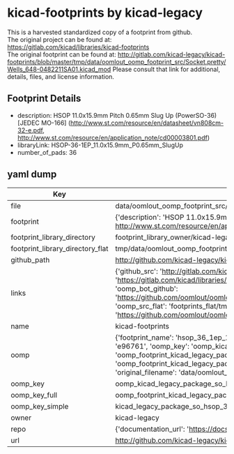 # kicad-footprints by kicad-legacy  
This is a harvested standardized copy of a footprint from github.  
The original project can be found at:  
https://gitlab.com/kicad/libraries/kicad-footprints  
The original footprint can be found at:
http://gitlab.com/kicad-legacy/kicad-footprints/blob/master/tmp/data/oomlout_oomp_footprint_src/Socket.pretty/Wells_648-0482211SA01.kicad_mod
Please consult that link for additional, details, files, and license information.  
## Footprint Details
* description: HSOP 11.0x15.9mm Pitch 0.65mm Slug Up (PowerSO-36) [JEDEC MO-166] (http://www.st.com/resource/en/datasheet/vn808cm-32-e.pdf, http://www.st.com/resource/en/application_note/cd00003801.pdf)  
* libraryLink: HSOP-36-1EP_11.0x15.9mm_P0.65mm_SlugUp  
* number_of_pads: 36  
## yaml dump  
| Key | Value |  
| --- | --- |  
| file | data/oomlout_oomp_footprint_src/kicad-footprints/Package_SO.pretty/HSOP-36-1EP_11.0x15.9mm_P0.65mm_SlugUp.kicad_mod |  
| footprint | {'description': 'HSOP 11.0x15.9mm Pitch 0.65mm Slug Up (PowerSO-36) [JEDEC MO-166] (http://www.st.com/resource/en/datasheet/vn808cm-32-e.pdf, http://www.st.com/resource/en/application_note/cd00003801.pdf)', 'libraryLink': 'HSOP-36-1EP_11.0x15.9mm_P0.65mm_SlugUp', 'number_of_pads': 36} |  
| footprint_library_directory | footprint_library_owner/kicad-legacy_kicad-footprints |  
| footprint_library_directory_flat | tmp/data/oomlout_oomp_footprint_src/footprints_flat/kicad_legacy_package_so_hsop_36_1ep_11_0x15_9mm_p0_65mm_slugup/working |  
| github_path | http://github.com/kicad-legacy/kicad-footprints/blob/master/tmp/data/oomlout_oomp_footprint_src/Package_SO.pretty/HSOP-36-1EP_11.0x15.9mm_P0.65mm_SlugUp.kicad_mod |  
| links | {'github_src': 'http://gitlab.com/kicad-legacy/kicad-footprints/blob/master/tmp/data/oomlout_oomp_footprint_src/Socket.pretty/Wells_648-0482211SA01.kicad_mod', 'github_src_repo': 'https://gitlab.com/kicad/libraries/kicad-footprints', 'oomp_bot': 'tmp/data/oomlout_oomp_footprint_src/footprints/kicad_legacy_package_so_hsop_36_1ep_11_0x15_9mm_p0_65mm_slugup/working', 'oomp_bot_github': 'https://github.com/oomlout/oomlout_oomp_footprint_bot/tree/main/tmp/data/oomlout_oomp_footprint_src/footprints/kicad_legacy_package_so_hsop_36_1ep_11_0x15_9mm_p0_65mm_slugup/working', 'oomp_src_flat': 'footprints_flat/tmp/data/oomlout_oomp_footprint_src/footprints_flat/kicad_legacy_package_so_hsop_36_1ep_11_0x15_9mm_p0_65mm_slugup/working', 'oomp_src_flat_github': 'https://github.com/oomlout/oomlout_oomp_footprint_src/tree/main/tmp/data/oomlout_oomp_footprint_src/footprints_flat/kicad_legacy_package_so_hsop_36_1ep_11_0x15_9mm_p0_65mm_slugup/working'} |  
| name | kicad-footprints |  
| oomp | {'footprint_name': 'hsop_36_1ep_11_0x15_9mm_p0_65mm_slugup', 'library_name': 'package_so', 'md5': 'e967614a68a92a6055286141ccbb2916', 'md5_10': 'e967614a68', 'md5_5': 'e9676', 'md5_6': 'e96761', 'oomp_key': 'oomp_kicad_legacy_package_so_hsop_36_1ep_11_0x15_9mm_p0_65mm_slugup', 'oomp_key_extra': 'oomp_footprint_kicad_legacy_package_so_hsop_36_1ep_11_0x15_9mm_p0_65mm_slugup', 'oomp_key_full': 'oomp_footprint_kicad_legacy_package_so_hsop_36_1ep_11_0x15_9mm_p0_65mm_slugup_e96761', 'oomp_key_simple': 'kicad_legacy_package_so_hsop_36_1ep_11_0x15_9mm_p0_65mm_slugup', 'original_filename': 'data/oomlout_oomp_footprint_src/kicad-footprints/Package_SO.pretty/HSOP-36-1EP_11.0x15.9mm_P0.65mm_SlugUp.kicad_mod', 'owner_name': 'kicad_legacy'} |  
| oomp_key | oomp_kicad_legacy_package_so_hsop_36_1ep_11_0x15_9mm_p0_65mm_slugup |  
| oomp_key_full | oomp_footprint_kicad_legacy_package_so_hsop_36_1ep_11_0x15_9mm_p0_65mm_slugup |  
| oomp_key_simple | kicad_legacy_package_so_hsop_36_1ep_11_0x15_9mm_p0_65mm_slugup |  
| owner | kicad-legacy |  
| repo | {'documentation_url': 'https://docs.github.com/rest/repos/repos#get-a-repository', 'message': 'Not Found'} |  
| url | http://github.com/kicad-legacy/kicad-footprints |  


